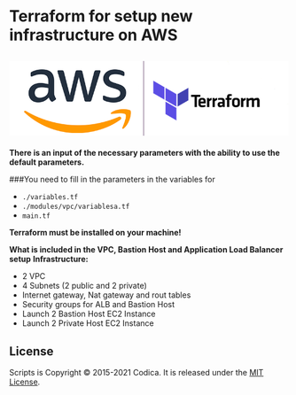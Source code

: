 # Terraform for setup new infrastructure on AWS

![](./terraform-aws.png)
---

**There is an input of the necessary parameters with the ability to use the default parameters.**

###You need to fill in the parameters in the variables for 
* `./variables.tf`
* `./modules/vpc/variablesa.tf`
* `main.tf`

**Terraform must be installed on your machine!**

**What is included in the VPC, Bastion Host and Application Load Balancer setup**
**Infrastructure:**
* 2 VPC
* 4 Subnets (2 public and 2 private)
* Internet gateway, Nat gateway and rout tables
* Security groups for ALB and Bastion Host
* Launch 2 Bastion Host EC2 Instance
* Launch 2 Private Host EC2 Instance

## License
Scripts is Copyright © 2015-2021 Codica. It is released under the [MIT License](https://opensource.org/licenses/MIT).
